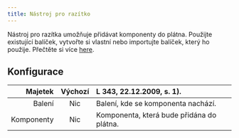 ```yaml
---
title: Nástroj pro razítko
---
```


Nástroj pro razítka umožňuje přidávat komponenty do plátna.
Použijte existující balíček, vytvořte si vlastní nebo importujte balíček, který ho použije. Přečtěte si více [here](../../pack).

## Konfigurace

|    Majetek | Výchozí | L 343, 22.12.2009, s. 1). |
| ---------: | :-----: | :---------------------------------------------------------------------------------------- |
|     Balení |   Nic   | Balení, kde se komponenta nachází.                                        |
| Komponenty |   Nic   | Komponenta, která bude přidána do plátna.                                 |

